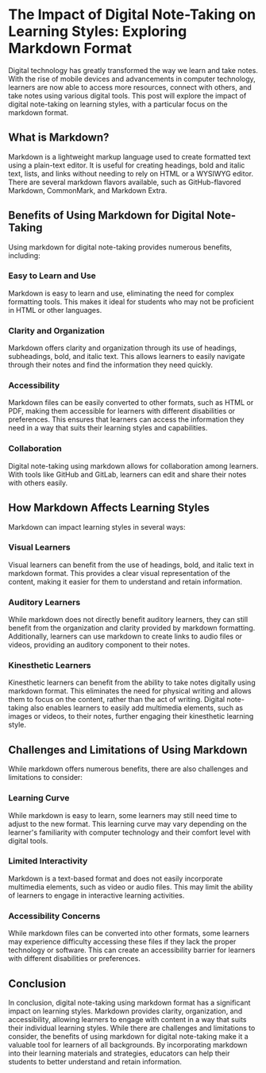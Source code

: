# The Impact of Digital Note-Taking on Learning Styles: Exploring Markdown Format
Digital technology has greatly transformed the way we learn and take notes. With the rise of mobile devices and advancements in computer technology, learners are now able to access more resources, connect with others, and take notes using various digital tools. This post will explore the impact of digital note-taking on learning styles, with a particular focus on the markdown format.

## What is Markdown?
Markdown is a lightweight markup language used to create formatted text using a plain-text editor. It is useful for creating headings, bold and italic text, lists, and links without needing to rely on HTML or a WYSIWYG editor. There are several markdown flavors available, such as GitHub-flavored Markdown, CommonMark, and Markdown Extra.

## Benefits of Using Markdown for Digital Note-Taking
Using markdown for digital note-taking provides numerous benefits, including:

### Easy to Learn and Use
Markdown is easy to learn and use, eliminating the need for complex formatting tools. This makes it ideal for students who may not be proficient in HTML or other languages.

### Clarity and Organization
Markdown offers clarity and organization through its use of headings, subheadings, bold, and italic text. This allows learners to easily navigate through their notes and find the information they need quickly.

### Accessibility
Markdown files can be easily converted to other formats, such as HTML or PDF, making them accessible for learners with different disabilities or preferences. This ensures that learners can access the information they need in a way that suits their learning styles and capabilities.

### Collaboration
Digital note-taking using markdown allows for collaboration among learners. With tools like GitHub and GitLab, learners can edit and share their notes with others easily.

## How Markdown Affects Learning Styles
Markdown can impact learning styles in several ways:

### Visual Learners
Visual learners can benefit from the use of headings, bold, and italic text in markdown format. This provides a clear visual representation of the content, making it easier for them to understand and retain information.

### Auditory Learners
While markdown does not directly benefit auditory learners, they can still benefit from the organization and clarity provided by markdown formatting. Additionally, learners can use markdown to create links to audio files or videos, providing an auditory component to their notes.

### Kinesthetic Learners
Kinesthetic learners can benefit from the ability to take notes digitally using markdown format. This eliminates the need for physical writing and allows them to focus on the content, rather than the act of writing. Digital note-taking also enables learners to easily add multimedia elements, such as images or videos, to their notes, further engaging their kinesthetic learning style.

## Challenges and Limitations of Using Markdown
While markdown offers numerous benefits, there are also challenges and limitations to consider:

### Learning Curve
While markdown is easy to learn, some learners may still need time to adjust to the new format. This learning curve may vary depending on the learner's familiarity with computer technology and their comfort level with digital tools.

### Limited Interactivity
Markdown is a text-based format and does not easily incorporate multimedia elements, such as video or audio files. This may limit the ability of learners to engage in interactive learning activities.

### Accessibility Concerns
While markdown files can be converted into other formats, some learners may experience difficulty accessing these files if they lack the proper technology or software. This can create an accessibility barrier for learners with different disabilities or preferences.

## Conclusion
In conclusion, digital note-taking using markdown format has a significant impact on learning styles. Markdown provides clarity, organization, and accessibility, allowing learners to engage with content in a way that suits their individual learning styles. While there are challenges and limitations to consider, the benefits of using markdown for digital note-taking make it a valuable tool for learners of all backgrounds. By incorporating markdown into their learning materials and strategies, educators can help their students to better understand and retain information.
